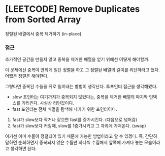 # [LEETCODE] Remove Duplicates from Sorted Array

정렬된 배열에서 중복 제거하기 (in-place)

### 접근

추가적인 공간을 만들지 않고 중복을 제거한 배열을 얻기 위해선 어떻게 해야할까.

이 문제에선 중복이 안되게 일단 정렬을 하고 그 정렬된 배열의 길이를 리턴하라고 했다. 어쨌든 정렬은 해야한다.

그렇다면 중복된 수들을 뒤로 밀어내는 방법이 생각난다. 투포인터 접근을 생각해봤다.

- slow 포인터는 여기까지가 중복되지 않았다는, 중복을 제거한 배열의 마지막 인덱스를 가리킨다. 사실상 리턴값이다.
- fast 포인터는 전체 배열을 탐색해 나가기 위한 포인터이다.

1. fast가 slow보다 작거나 같으면 fast를 증가시킨다. (다음으로 넘어감)
2. fast가 slow보다 커질때, slow를 1증가시키고 그 자리에 가져온다. (swap)

여기선 이미 수들이 정렬되어 있기 때문에 가능한 방법이라고 할 수 있겠다. 즉, 간단히 말하면 순회하면서 중복되지 않은 수들만 하나씩 수집해서 앞쪽에 가져다 놓는 모습이라고 생각하면 된다.
